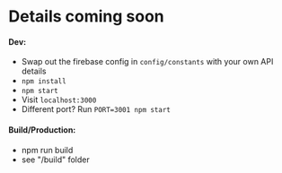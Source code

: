 # Details coming soon

#### Dev:
* Swap out the firebase config in ```config/constants``` with your own API details
* ```npm install```
* ```npm start```
* Visit ```localhost:3000```
* Different port? Run ```PORT=3001 npm start```

#### Build/Production:
* npm run build
* see "/build" folder